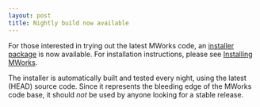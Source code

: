 ```yaml
---
layout: post
title: Nightly build now available
---
```


For those interested in trying out the latest MWorks code, an
[installer
package](http://dicarlo-mwdev.mit.edu/mw/MWorks-NIGHTLY.dmg) is now
available.  For installation instructions, please see [Installing
MWorks](http://help.mworks-project.org/faqs/installation/install-mworks).

The installer is automatically built and tested every night, using the
latest (HEAD) source code.  Since it represents the bleeding edge of
the MWorks code base, it should *not* be used by anyone looking for a
stable release.

